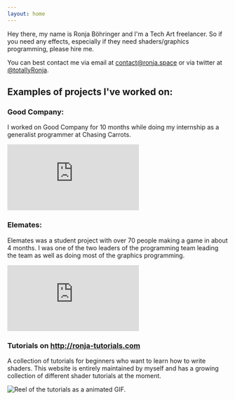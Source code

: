```yaml
---
layout: home
---
```


Hey there, my name is Ronja Böhringer and I'm a Tech Art freelancer. So if you need any effects, especially if they need shaders/graphics programming, please hire me.

You can best contact me via email at <a href='mailto:&#099;&#111;&#110;&#116;&#097;&#099;&#116;&#064;&#114;&#111;&#110;&#106;&#097;&#046;&#115;&#112;&#097;&#099;&#101;'>&#099;&#111;&#110;&#116;&#097;&#099;&#116;&#064;&#114;&#111;&#110;&#106;&#097;&#046;&#115;&#112;&#097;&#099;&#101;</a> or via twitter at <a href="https://www.twitter.com/totallyRonja">@totallyRonja</a>.

## Examples of projects I've worked on:

### Good Company:

I worked on Good Company for 10 months while doing my internship as a generalist programmer at Chasing Carrots.

<div class='embed-container'><iframe src='https://www.youtube-nocookie.com/embed/XluplAWL8hY' frameborder='0' allowfullscreen></iframe></div>

### Elemates:

Elemates was a student project with over 70 people making a game in about 4 months. I was one of the two leaders of the programming team leading the team as well as doing most of the graphics programming.

<div class='embed-container'><iframe src='https://www.youtube-nocookie.com/embed/T6hEDq4kqv8' frameborder='0' allowfullscreen></iframe></div>

### Tutorials on <http://ronja-tutorials.com>

A collection of tutorials for beginners who want to learn how to write shaders. This website is entirely maintained by myself and has a growing collection of different shader tutorials at the moment.

![Reel of the tutorials as a animated GIF.](assets/images/GifReel.gif)
